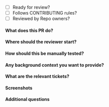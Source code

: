 - [ ] Ready for review?
- [ ] Follows CONTRIBUTING rules?
- [ ] Reviewed by Repo owners?

 #### What does this PR do?
 #### Where should the reviewer start?
 #### How should this be manually tested?
 #### Any background context you want to provide?
 #### What are the relevant tickets?
 #### Screenshots
 #### Additional questions